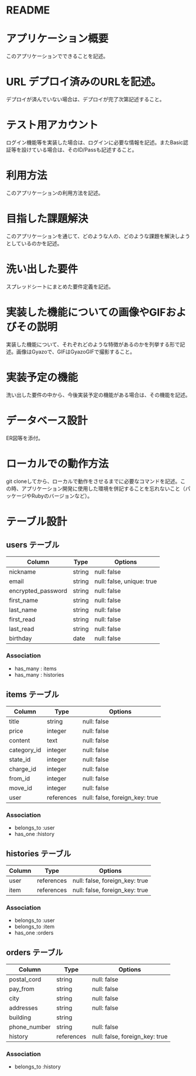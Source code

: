 # README


# アプリケーション概要

このアプリケーションでできることを記述。

# URL	デプロイ済みのURLを記述。

デプロイが済んでいない場合は、デプロイが完了次第記述すること。

# テスト用アカウント	

ログイン機能等を実装した場合は、ログインに必要な情報を記述。またBasic認証等を設けている場合は、そのID/Passも記述すること。

# 利用方法	
このアプリケーションの利用方法を記述。

# 目指した課題解決	
このアプリケーションを通じて、どのような人の、どのような課題を解決しようとしているのかを記述。

# 洗い出した要件	
スプレッドシートにまとめた要件定義を記述。

# 実装した機能についての画像やGIFおよびその説明	
実装した機能について、それぞれどのような特徴があるのかを列挙する形で記述。画像はGyazoで、GIFはGyazoGIFで撮影すること。

# 実装予定の機能	
洗い出した要件の中から、今後実装予定の機能がある場合は、その機能を記述。

# データベース設計	
ER図等を添付。

# ローカルでの動作方法	
git cloneしてから、ローカルで動作をさせるまでに必要なコマンドを記述。この時、アプリケーション開発に使用した環境を併記することを忘れないこと（パッケージやRubyのバージョンなど）。



# テーブル設計

## users テーブル

| Column                | Type   | Options                   |
| --------------------- | ------ | ------------------------- |
| nickname              | string | null: false               |
| email                 | string | null: false, unique: true |
| encrypted_password    | string | null: false               |
| first_name            | string | null: false               |
| last_name             | string | null: false               |
| first_read            | string | null: false               |
| last_read             | string | null: false               |
| birthday              | date   | null: false               |


### Association
- has_many : items
- has_many : histories

## items テーブル

| Column        | Type        | Options                        |
| ------------- | ----------- | ------------------------------ |
| title         | string      | null: false                    |
| price         | integer     | null: false                    |
| content       | text        | null: false                    |
| category_id   | integer     | null: false                    |
| state_id      | integer     | null: false                    |
| charge_id     | integer     | null: false                    |
| from_id       | integer     | null: false                    |
| move_id       | integer     | null: false                    |
| user          | references  | null: false, foreign_key: true |


### Association
- belongs_to :user
- has_one    :history


## histories テーブル

| Column      | Type       | Options                        |
| ----------- | ---------- | ------------------------------ |
| user        | references | null: false, foreign_key: true |
| item        | references | null: false, foreign_key: true |

### Association
- belongs_to :user
- belongs_to :item
- has_one    :orders

## orders テーブル

| Column        | Type       | Options     |
| ------------- | ---------- | ----------- |
| postal_cord   | string     | null: false |
| pay_from      | string     | null: false |
| city          | string     | null: false |
| addresses     | string     | null: false |
| building      | string     |             |
| phone_number  | string     | null: false |
| history       | references | null: false, foreign_key: true |

### Association
- belongs_to :history